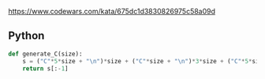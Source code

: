 https://www.codewars.com/kata/675dc1d3830826975c58a09d

## Python
```python
def generate_C(size):
    s = ("C"*5*size + "\n")*size + ("C"*size + "\n")*3*size + ("C"*5*size + "\n")*size
    return s[:-1]
```